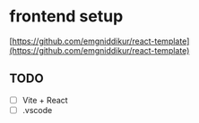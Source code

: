# frontend setup

[https://github.com/emgniddikur/react-template](https://github.com/emgniddikur/react-template)

## TODO

- [ ] Vite + React
- [ ] .vscode
